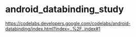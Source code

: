 # android_databinding_study
https://codelabs.developers.google.com/codelabs/android-databinding/index.html?index=..%2F..index#1
